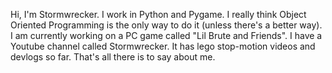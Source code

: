 Hi, I'm Stormwrecker. I work in Python and Pygame. I really think Object Oriented Programming is the only way to do it (unless there's a better way). I am currently working on a PC game called "Lil Brute and Friends". I have a Youtube channel called Stormwrecker. It has lego stop-motion videos and devlogs so far. That's all there is to say about me.
